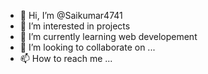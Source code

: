 - 👋 Hi, I’m @Saikumar4741
- 👀 I’m interested in projects
- 🌱 I’m currently learning web developement
- 💞️ I’m looking to collaborate on ...
- 📫 How to reach me ...

<!---
Saikumar4741/Saikumar4741 is a ✨ special ✨ repository because its `README.md` (this file) appears on your GitHub profile.
You can click the Preview link to take a look at your changes.
--->
